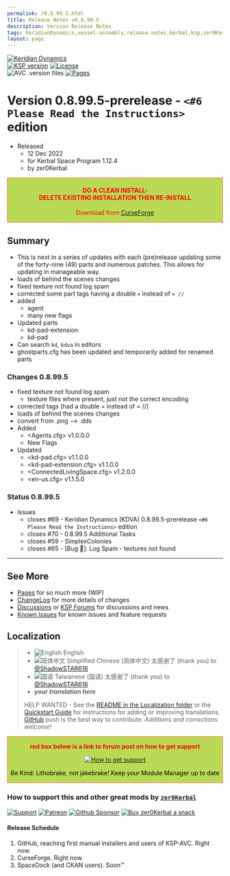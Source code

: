 ```yaml
---
permalink: /0.8.99.5.html
title: Release Notes v0.8.99.5
description: Version Release Notes
tags: KeridianDynamics,vessel-assembly,release-notes,kerbal,ksp,zer0Kerbal,zedK
layout: page
---
```


<!-- ReleaseLayout.md v1.3.4.2
Keridian Dynamics (KDVA)
created: 11 Aug 2018
updated: 30 Oct 2022 -->

[![Keridian Dynamics][MOD:shd:stat]][MOD:forum]  
[![KSP version][KSP:shd:stat]][KSP:url] [![License][LIC:shd]][LIC:url]  
![AVC .version files][AVCVAL:shd] [![Pages][MOD:pages:shd]][MOD:pages]

# Version 0.8.99.5-prerelease - `<#6 Please Read the Instructions>` edition

* Released
  * 12 Dec 2022
  * for Kerbal Space Program 1.12.4
  * by zer0Kerbal

<div style="border:0.5px solid Tomato; background-color: #bada55; color: #FF0000; text-align:center"><h4>
<b>DO A CLEAN INSTALL:</br> DELETE EXISTING INSTALLATION THEN RE-INSTALL</b></h4><p>Download from <a href="https://www.curseforge.com/kerbal/ksp-mods/KeridianDynamics/files">CurseForge</a></p></div>

## Summary

* This is next in a series of updates with each (pre)release updating some of the forty-nine (49) parts and numerous patches. This allows for updating in manageable way.
* loads of behind the scenes changes
* fixed texture not found log spam
* corrected some part tags having a double `=` instead of `= //`
* added
  * agent
  * many new flags
* Updated parts
  * kd-pad-extension
  * kd-pad
* Can search `kd`, `kdva` in editors
* ghostparts.cfg has been updated and temporarily added for renamed parts

### Changes 0.8.99.5

* fixed texture not found log spam
  * texture files where present, just not the correct encoding
* corrected tags (had a double = instead of = //)
* loads of behind the scenes changes
* convert from .png --> .dds
* Added
  * <Agents.cfg> v1.0.0.0
  * New Flags
* Updated
  * <kd-pad.cfg> v1.1.0.0
  * <kd-pad-extension.cfg> v1.1.0.0
  * <ConnectedLivingSpace.cfg> v1.2.0.0
  * <en-us.cfg> v1.1.5.0

### Status 0.8.99.5

* Issues
  * closes #69 - Keridian Dynamics (KDVA) 0.8.99.5-prerelease `<#6 Please Read the Instructions>` edition
  * closes #70 - 0.8.99.5 Additional Tasks
  * closes #59 - SimplexColonies
  * closes #65 - [Bug 🐞]: Log Spam - textures not found

---

## See More

* [Pages][MOD:pages] for so much more (WIP)
* [ChangeLog][MOD:chlog] for more details of changes
* [Discussions][MOD:discu] or [KSP Forums][MOD:forum] for discussions and news
* [Known Issues][MOD:issue] for known issues and feature requests

## Localization

>* ![English][EN] English
>* ![简体中文][CN] Simplified Chinese (简体中文) 太感谢了 (thank you) to [@ShadowSTAR616](https://github.com/ShadowSTARS616)
>* ![国语][TW] Taiwanese (国语) 太感谢了 (thank you) to [@ShadowSTAR616](https://github.com/ShadowSTARS616)
>* ***your translation here***
>
> HELP WANTED - See the [README in the Localization folder][lreadme] or the [Quickstart Guide][qstart] for instructions for adding or improving translations. [GitHub][GitHub:url] push is the best way to contribute. *Additions and corrections welcome!*

<div style="border:0.5px solid Tomato; background-color: #BADA55; color: #FF0000; text-align:center">
  <p><b>red box below is a link to forum post on how to get support</b></p>
  <a href="https://forum.kerbalspaceprogram.com/index.php?/topic/83212-*">
    <p><img src="https://i.postimg.cc/vHP6zmrw/image.png" alt="How to get support"></p></a>
  <p style="color: #000000;">Be Kind: Lithobrake, not jakebrake! Keep your Module Manager up to date</p>
</div>

### How to support this and other great mods by [`zer0Kerbal`][zer0Kerbal]  

[![Support][PAYPAL:img]][PAYPAL:url] [![Patreon][PATREON:img]][PATREON:url] [![Github Sponsor][GSPONS:img]][GSPONS:url] [![Buy zer0Kerbal a snack][BMCC:img]][BMCC:url]  

#### Release Schedule

1. GitHub, reaching first manual installers and users of KSP-AVC. Right now.
2. CurseForge. Right now.
3. SpaceDock (and CKAN users). Soon™

<!-- links -->
[MOD:chlog]: https://raw.githubusercontent.com/zer0Kerbal/KeridianDynamics/master/changelog.md "Changelog"
[MOD:discu]: https://github.com/zer0Kerbal/KeridianDynamics/discussions/ "Discussions"
[MOD:forum]: https://forum.kerbalspaceprogram.com/index.php?/topic/202945-*/ "KeridianDynamics forum thread"
[MOD:issue]: https://github.com/zer0Kerbal/KeridianDynamics/issues/ "Issue Tracker"
[MOD:pages]: https://zer0kerbal.github.io/KeridianDynamics/ "GitHub Pages"
[MOD:pages:shd]: https://img.shields.io/badge/GitHub-Pages-white?style=plastic&labelColor=9cf&logoColor=181717&logo=github/ "GitHub IO"

<!-- mod -->
[MOD:shd:stat]: https://img.shields.io/badge/Keridian%20Dynamics%20(KDVA)%20-v0.8.99.5--prerelease-BADA55.svg?style=plastic&labelColor=darkgreen/ "0.8.99.5-prerelease"
[GITHUB:url]: https://github.com/zer0Kerbal/KeridianDynamics/ "GitHub"

[KSP:url]: http://kerbalspaceprogram.com/ "Kerbal Space Program"
[KSP:shd:stat]: https://img.shields.io/badge/KSP-1.12.4-blue.svg?style=plastic=&labelColor=black/ "Kerbal Space Program"

<!--- license -->
[LIC:url]: https://creativecommons.org/licenses/by-sa/4.0/ "CC BY-SA 4.0"
[LIC:shd]: https://img.shields.io/badge/License-CC%20BY--SA%204.0-ef9421?labelColor=black&style=plastic&logoColor=ef9421&logo=creativecommons "CC BY-SA 4.0"

[AVCVAL:shd]: https://github.com/zer0Kerbal/KeridianDynamics/actions/workflows/AVC-VersionFileValidator.yml/badge.svg?style=plastic&labelColor=black "AVC Valid"

[PAYPAL:img]: https://img.shields.io/badge/Buy%20me%20some%20-ORE-BADA55?style=for-the-badge&logo=paypal&labelColor=FFDD00 "PayPal"
[PAYPAL:url]: https://www.paypal.com/donate?hosted_button_id=DC22YHMEJREKL "PayPal"
[PATREON:img]: https://img.shields.io/badge/Patreon%20-Patreonize-FF424D?style=for-the-badge&logo=patreon "Patreon"
[PATREON:url]: https://www.patreon.com/zer0Kerbal/membership "Patreon"
[GSPONS:img]: https://img.shields.io/badge/Github%20-Sponsor-EA4AAA?style=for-the-badge&logo=githubsponsors "Github Sponsors"
[GSPONS:url]: https://github.com/sponsors/zer0Kerbal "Github Sponsors"
[BMCC:img]: https://img.shields.io/badge/Buy%20Me%20a%20-Snack!-FFDD00?style=for-the-badge&logo=buymeacoffee "Buy Me A Snack"
[BMCC:url]: https://buymeacoffee.com/zer0Kerbal "Buy Me A Snack"
[lreadme]: https://github.com/zer0Kerbal/zer0Kerbal/blob/master/Localization/readme.md "Localization Readme"
[qstart]: https://github.com/zer0Kerbal/zer0Kerbal/blob/master/Localization/quickstart.md "Quickstart"
[EN]: https://raw.githubusercontent.com/zer0Kerbal/zer0Kerbal/master/img/EN.png "English"
[BR]: https://raw.githubusercontent.com/zer0Kerbal/zer0Kerbal/master/img/BR.png "Português Brasil"
[CN]: https://raw.githubusercontent.com/zer0Kerbal/zer0Kerbal/master/img/CH.png "中文"
[DE]: https://raw.githubusercontent.com/zer0Kerbal/zer0Kerbal/master/img/DE.png "Deutsch"
[ES]: https://raw.githubusercontent.com/zer0Kerbal/zer0Kerbal/master/img/ES.png "Español"
[FR]: https://raw.githubusercontent.com/zer0Kerbal/zer0Kerbal/master/img/FR.png "Français"
[IT]: https://raw.githubusercontent.com/zer0Kerbal/zer0Kerbal/master/img/IT.png "Italiano"
[JA]: https://raw.githubusercontent.com/zer0Kerbal/zer0Kerbal/master/img/JA.png "日本語"
[KO]: https://raw.githubusercontent.com/zer0Kerbal/zer0Kerbal/master/img/KO.png "한국어"
[MX]: https://raw.githubusercontent.com/zer0Kerbal/zer0Kerbal/master/img/MX.png "Mexicano Español"
[NL]: https://raw.githubusercontent.com/zer0Kerbal/zer0Kerbal/master/img/NL.png "Dutch"
[NO]: https://raw.githubusercontent.com/zer0Kerbal/zer0Kerbal/master/img/NO.png "Norsk"
[PO]: https://raw.githubusercontent.com/zer0Kerbal/zer0Kerbal/master/img/PO.png "Polski"
[RU]: https://raw.githubusercontent.com/zer0Kerbal/zer0Kerbal/master/img/RU.png "Русский"
[SW]: https://raw.githubusercontent.com/zer0Kerbal/zer0Kerbal/master/img/SW.png "Svenska"
[TR]: https://raw.githubusercontent.com/zer0Kerbal/zer0Kerbal/master/img/TR.png "Türk"
[TW]: https://raw.githubusercontent.com/zer0Kerbal/zer0Kerbal/master/img/TW.png "国语"

[zer0Kerbal]: https://forum.kerbalspaceprogram.com/index.php?/profile/190933-*/ "zer0Kerbal"

<!-- THIS FILE: CC BY-ND 4.0 by zer0Kerbal -->